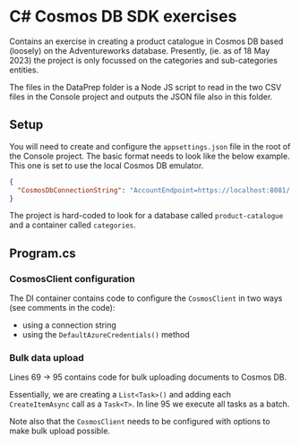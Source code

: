 # C# Cosmos DB SDK exercises
Contains an exercise in creating a product catalogue in Cosmos DB based (loosely) on the Adventureworks database. Presently, (ie. as of 18 May 2023) the project is only focussed on the categories and sub-categories entities.

The files in the DataPrep folder is a Node JS script to read in the two CSV files in the Console project and outputs the JSON file also in this folder.

## Setup
You will need to create and configure the ```appsettings.json``` file in the root of the Console project. The basic format needs to look like the below example. This one is set to use the local Cosmos DB emulator.

```json
{
  "CosmosDbConnectionString": "AccountEndpoint=https://localhost:8081/;AccountKey=[insert key here];"
}
```

The project is hard-coded to look for a database called ```product-catalogue``` and a container called ```categories```.

## Program.cs
### CosmosClient configuration
The DI container contains code to configure the ```CosmosClient``` in two ways (see comments in the code): 
* using a connection string
* using the ```DefaultAzureCredentials()``` method

### Bulk data upload
Lines 69 -> 95 contains code for bulk uploading documents to Cosmos DB. 

Essentially, we are creating a ```List<Task>()``` and adding each ```CreateItemAsync``` call as a ```Task<T>```. In line 95 we execute all tasks as a batch.

Note also that the ```CosmosClient``` needs to be configured with options to make bulk upload possible.

